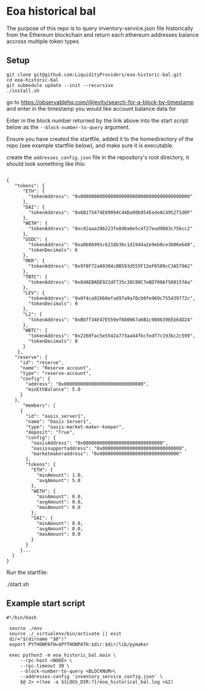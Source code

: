 # Eoa historical bal
The purpose of this repo is to query inventory-service.json file historically from the Ethereum blockchain and return each ethereum addresses balance accross multiple token types

## Setup
```
git clone git@github.com:LiquidityProviders/eoa-historic-bal.git
cd eoa-historic-bal
git submodule update --init --recursive
./install.sh
```
go to https://observablehq.com/@levity/search-for-a-block-by-timestamp and enter in the timestamp you would like account balance data for

Enter in the block number returned by the link above into the start script below as the `--block-number-to-query` argument.

Ensure you have created the startfile, added it to the homedirectory of the repo (see example startfile below), and make sure it is executable.

create the `addresses_config.json` file in the repository's root directory, it should look something like this:
```

{
   "tokens": {
      "ETH": {
        "tokenAddress": "0x0000000000000000000000000000000000000000"
      },
      "DAI": {
        "tokenAddress": "0x6B175474E89094C44Da98b954EedeAC495271d0F"
      },
      "WETH": {
        "tokenAddress": "0xc02aaa39b223fe8d0a0e5c4f27ead9083c756cc2"
      },
      "USDC": {
        "tokenAddress": "0xa0b86991c6218b36c1d19d4a2e9eb0ce3606eb48",
        "tokenDecimals": 6
      },
      "MKR": {
        "tokenAddress": "0x9f8F72aA9304c8B593d555F12eF6589cC3A579A2"
      },
      "TBTC": {
        "tokenAddress": "0x8dAEBADE922dF735c38C80C7eBD708Af50815fAa"
      },
      "LEV": {
        "tokenAddress": "0x0f4ca92660efad97a9a70cb0fe969c755439772c",
        "tokenDecimals": 9
      },
      "L2": {
        "tokenAddress": "0xBbff34E47E559ef680067a6B1c980639EEb64D24"
      },
      "WBTC": {
        "tokenAddress": "0x2260fac5e5542a773aa44fbcfedf7c193bc2c599",
        "tokenDecimals": 8
      }
    },
   "reserve": {
     "id": "reserve",
     "name": "Reserve account",
     "type": "reserve-account",
     "config": {
       "address": "0x00000000000000000000000000000",
       "minEthBalance": 5.0
     }
   },
      "members": [
     {
       "id": "oasis_server1",
       "name": "Oasis Server1",
       "type": "oasis-market-maker-keeper",
       "deposit": "True",
       "config": {
         "oasisAddress": "0x00000000000000000000000000000",
         "oasissupportaddress": "0x00000000000000000000000000000",
         "marketmakeraddress": "0x00000000000000000000000000000"
       },
       "tokens": {
         "ETH": {
           "minAmount": 1.0,
           "avgAmount": 5.0
         },
         "WETH": {
           "minAmount": 0.0,
           "avgAmount": 0.0,
           "maxAmount": 0.0
         },
         "SAI": {
           "minAmount": 0.0,
           "avgAmount": 0.0,
           "maxAmount": 0.0
         }
       }
     }...
  ]
}
```

Run the startfile:

./start.sh


## Example start script
```
#!/bin/bash

 source ./env
 source ./_virtualenv/bin/activate || exit
 dir="$(dirname "$0")"
 export PYTHONPATH=$PYTHONPATH:$dir:$dir/lib/pymaker

 exec python3 -m eoa_historic_bal.main \
     --rpc-host <NODE> \
     --rpc-timeout 30 \
     --block-number-to-query <BLOCKNUM>\
     --addresses-config 'inventory_service_config.json' \
     $@ 2> >(tee -a ${LOGS_DIR:?}/eoa_historical_bal.log >&2)

```

